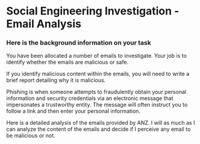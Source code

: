 # Social Engineering Investigation - Email Analysis

### Here is the background information on your task
You have been allocated a number of emails to investigate. Your job is to identify whether the emails are malicious or safe.

If you identify malicious content within the emails, you will need to write a brief report detailing why it is malicious.

Phishing is when someone attempts to fraudulently obtain your personal information and security credentials via an electronic message that impersonates a trustworthy entity. The message will often instruct you to follow a link and then enter your personal information.

Here is a detailed analysis of the emails provided by ANZ. I will as much as I can analyze the content of the emails and decide if I perceive any email to be malicious or not.
